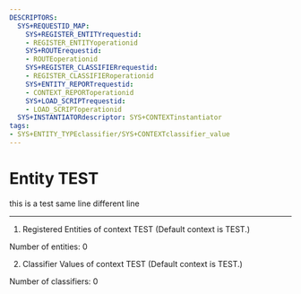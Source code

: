 ```yaml
---
DESCRIPTORS:
  SYS+REQUESTID_MAP:
    SYS+REGISTER_ENTITYrequestid:
    - REGISTER_ENTITYoperationid
    SYS+ROUTErequestid:
    - ROUTEoperationid
    SYS+REGISTER_CLASSIFIERrequestid:
    - REGISTER_CLASSIFIERoperationid
    SYS+ENTITY_REPORTrequestid:
    - CONTEXT_REPORToperationid
    SYS+LOAD_SCRIPTrequestid:
    - LOAD_SCRIPToperationid
  SYS+INSTANTIATORdescriptor: SYS+CONTEXTinstantiator
tags:
- SYS+ENTITY_TYPEclassifier/SYS+CONTEXTclassifier_value
---
```

# Entity TEST

this is a test same line 
different line

---
1. Registered Entities of context TEST
(Default context is TEST.)


Number of entities: 0

2. Classifier Values of context TEST
(Default context is TEST.)


Number of classifiers: 0

